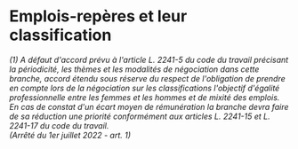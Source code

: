# Emplois-repères et leur classification

 *(1) *A défaut d'accord prévu à l'article L. 2241-5 du code du travail précisant la périodicité, les thèmes et les modalités de négociation dans cette branche, accord étendu sous réserve du respect de l'obligation de prendre en compte lors de la négociation sur les classifications l'objectif d'égalité professionnelle entre les femmes et les hommes et de mixité des emplois. En cas de constat d'un écart moyen de rémunération la branche devra faire de sa réduction une priorité conformément aux articles L. 2241-15 et L. 2241-17 du code du travail.*  
 (Arrêté du 1er juillet 2022 - art. 1)*

